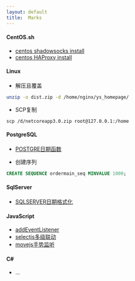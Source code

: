 ```yaml
---
layout: default
title:  Marks
---
```


#### CentOS.sh
+ [centos shadowsocks install](https://github.com/lozye/lozye.github.io/blob/master/doc/centosshadowsockslibev.sh)
+ [centos HAProxy install](https://github.com/lozye/lozye.github.io/blob/master/doc/shadowsocksrelay.sh)

#### Linux
+ 解压且覆盖
```sh
unzip -o dist.zip -d /home/nginx/ys_homepage/
```
+ SCP复制
```
scp /d/netcoreapp3.0.zip root@127.0.0.1:/home
```


#### PostgreSQL
+ [POSTGRE日期函数](https://www.postgresql.org/docs/9.3/functions-datetime.html)

+ 创建序列
```sql
CREATE SEQUENCE ordermain_seq MINVALUE 1000;
```

#### SqlServer
+ [SQLSERVER日期格式化](doc/sqlserverconvert)

#### JavaScript
+ [addEventListener](doc/jsevent)
+ [selectjs多级联动](doc/selectjs)
+ [movejs手势监听](doc/movejs)

#### C#
+ ...

